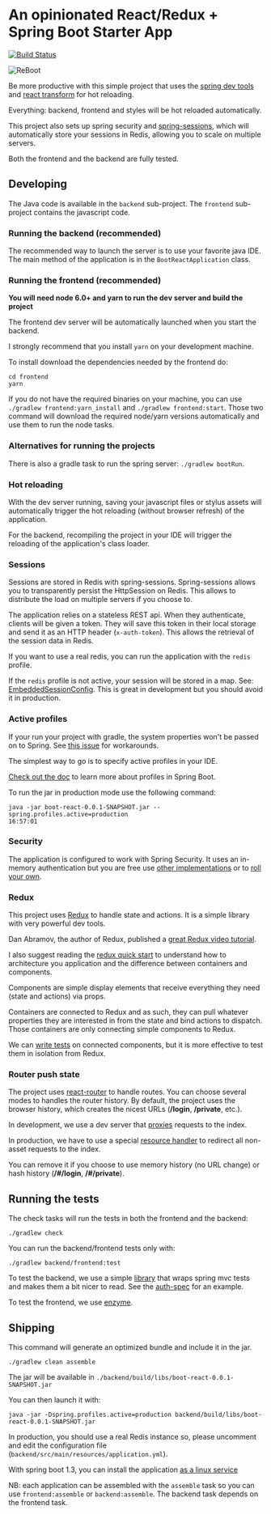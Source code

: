 # An opinionated React/Redux + Spring Boot Starter App

[![Build Status](https://travis-ci.org/wlindner/ReBoot.svg?branch=master)](https://travis-ci.org/wlindner/ReBoot)

![ReBoot](https://upload.wikimedia.org/wikipedia/en/3/37/Reboottitlecard.gif "ReBoot")

Be more productive with this simple project that uses the [spring dev tools](https://spring.io/blog/2015/06/17/devtools-in-spring-boot-1-3)
and [react transform](https://github.com/gaearon/babel-plugin-react-transform) for hot reloading.

Everything: backend, frontend and styles will be hot reloaded automatically.

This project also sets up spring security and [spring-sessions](http://projects.spring.io/spring-session/), which will
automatically store your sessions in Redis, allowing you to scale on multiple servers.

Both the frontend and the backend are fully tested.

## Developing

The Java code is available in the `backend` sub-project.
The `frontend` sub-project contains the javascript code.

### Running the backend (recommended)

The recommended way to launch the server is to use your favorite java IDE.
The main method of the application is in the `BootReactApplication` class.

### Running the frontend (recommended)

**You will need node 6.0+ and yarn to run the dev server and build the project**

The frontend dev server will be automatically launched when you start the backend.

I strongly recommend that you install `yarn` on your development machine.

To install download the dependencies needed by the frontend do:

```
cd frontend
yarn
```

If you do not have the required binaries on your machine, you can use `./gradlew frontend:yarn_install` and `./gradlew frontend:start`.
Those two command will download the required node/yarn versions automatically and use them to run the node tasks.

### Alternatives for running the projects

There is also a gradle task to run the spring server: `./gradlew bootRun`.

### Hot reloading

With the dev server running, saving your javascript files or stylus assets will automatically trigger the hot reloading
(without browser refresh) of the application.

For the backend, recompiling the project in your IDE will trigger the reloading of the application's class loader.

### Sessions

Sessions are stored in Redis with spring-sessions.
Spring-sessions allows you to transparently persist the HttpSession on Redis.
This allows to distribute the load on multiple servers if you choose to.

The application relies on a stateless REST api.
When they authenticate, clients will be given a token.
They will save this token in their local storage and send it as an HTTP header (`x-auth-token`).
This allows the retrieval of the session data in Redis.

If you want to use a real redis, you can run the application with the `redis` profile.

If the `redis` profile is not active, your session will be stored in a map.
See: [EmbeddedSessionConfig](https://github.com/wlindner/ReBoot/blob/master/backend/src/main/java/react/config/redis/EmbeddedSessionConfig.java).
This is great in development but you should avoid it in production.

### Active profiles

If your run your project with gradle, the system properties won't be passed on to Spring.
See [this issue](https://github.com/spring-projects/spring-boot/issues/832) for workarounds.

The simplest way to go is to specify active profiles in your IDE.

[Check out the doc](http://docs.spring.io/spring-boot/docs/current/reference/html/boot-features-profiles.html) to learn
more about profiles in Spring Boot.

To run the jar in production mode use the following command:

```
java -jar boot-react-0.0.1-SNAPSHOT.jar --spring.profiles.active=production                                                       16:57:01
```

### Security

The application is configured to work with Spring Security.
It uses an in-memory authentication but you are free use
[other implementations](http://docs.spring.io/spring-security/site/docs/4.0.2.RELEASE/reference/htmlsingle/#jc-authentication)
or to [roll your own](http://docs.spring.io/spring-security/site/docs/4.0.2.RELEASE/reference/htmlsingle/#core-services).

### Redux

This project uses [Redux](https://github.com/rackt/react-redux) to handle state and actions.
It is a simple library with very powerful dev tools.

Dan Abramov, the author of Redux, published a [great Redux video tutorial](https://egghead.io/series/getting-started-with-redux).

I also suggest reading the [redux quick start](https://github.com/rackt/react-redux/blob/master/docs/quick-start.md) to understand
how to architecture you application and the difference between containers and components.

Components are simple display elements that receive everything they need (state and actions) via props.

Containers are connected to Redux and as such, they can pull whatever properties they are interested in from the state
and bind actions to dispatch.
Those containers are only connecting simple components to Redux.

We can [write tests](http://rackt.github.io/redux/docs/recipes/WritingTests.html) on connected components,
but it is more effective to test them in isolation from Redux.

### Router push state

The project uses [react-router](https://github.com/rackt/react-router) to handle routes.
You can choose several modes to handles the router history.
By default, the project uses the browser history,
which creates the nicest URLs (**/login**, **/private**, etc.).

In development, we use a dev server that
[proxies](https://github.com/wlindner/ReBoot/blob/master/frontend/server.js#L21-L24) requests to the index.

In production, we have to use a special [resource handler](https://github.com/wlindner/ReBoot/blob/master/backend/src/main/java/react/config/SinglePageAppConfig.java)
to redirect all non-asset requests to the index.

You can remove it if you choose to use memory history (no URL change) or hash history
(**/\#/login**, **/#/private**).

## Running the tests

The check tasks will run the tests in both the frontend and the backend:

```
./gradlew check
```

You can run the backend/frontend tests only with:

```
./gradlew backend/frontend:test
```

To test the backend, we use a simple [library](https://github.com/geowarin/spring-spock-mvc) that wraps
spring mvc tests and makes them a bit nicer to read.
See the [auth-spec](https://github.com/wlindner/ReBoot/blob/master/backend/src/test/groovy/react/auth/AuthenticationSpec.groovy) for an example.

To test the frontend, we use [enzyme](https://github.com/airbnb/enzyme).

## Shipping

This command will generate an optimized bundle and include it in the jar.

```
./gradlew clean assemble
```

The jar will be available in `./backend/build/libs/boot-react-0.0.1-SNAPSHOT.jar`

You can then launch it with:

```
java -jar -Dspring.profiles.active=production backend/build/libs/boot-react-0.0.1-SNAPSHOT.jar
```

In production, you should use a real Redis instance so, please uncomment and edit the configuration file
(`backend/src/main/resources/application.yml`).

With spring boot 1.3, you can install the application [as a linux service](http://docs.spring.io/spring-boot/docs/current-SNAPSHOT/reference/html/deployment-install.html#deployment-service)

NB: each application can be assembled with the `assemble` task so you can use `frontend:assemble` or `backend:assemble`.
The backend task depends on the frontend task.
